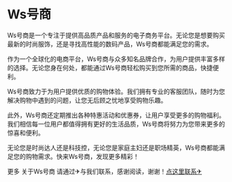 # Ws号商

Ws号商是一个专注于提供高品质产品和服务的电子商务平台。无论您是想要购买最新的时尚服饰，还是寻找高性能的数码产品，Ws号商都能满足您的需求。

作为一个全球化的电商平台，Ws号商与众多知名品牌合作，为用户提供丰富多样的选择。无论您身在何处，都能通过Ws号商轻松购买到您所需的商品，快捷便利。

Ws号商致力于为用户提供优质的购物体验。我们拥有专业的客服团队，随时为您解决购物中遇到的问题，让您无后顾之忧地享受购物乐趣。

此外，Ws号商还定期推出各种特惠活动和优惠券，让用户享受更多的购物福利。我们相信每一位用户都值得拥有更好的生活品质，Ws号商将努力为您带来更多的惊喜和便利。

无论您是时尚达人还是科技控，无论您是家庭主妇还是职场精英，Ws号商都能满足您的购物需求。快来Ws号商，发现更多精彩！

更多 关于Ws号商 请通过✈与我们联系，感谢阅读，谢谢！[点这里联系✈](https://t.me/lm66bot)